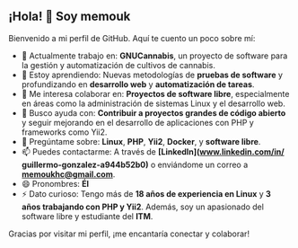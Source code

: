 ## ¡Hola! 👋 Soy memouk

Bienvenido a mi perfil de GitHub. Aquí te cuento un poco sobre mí:

- 🔭 Actualmente trabajo en: **GNUCannabis**, un proyecto de software para la gestión y automatización de cultivos de cannabis.
- 🌱 Estoy aprendiendo: Nuevas metodologías de **pruebas de software** y profundizando en **desarrollo web** y **automatización de tareas**.
- 👯 Me interesa colaborar en: **Proyectos de software libre**, especialmente en áreas como la administración de sistemas Linux y el desarrollo web.
- 🤔 Busco ayuda con: **Contribuir a proyectos grandes de código abierto** y seguir mejorando en el desarrollo de aplicaciones con PHP y frameworks como Yii2.
- 💬 Pregúntame sobre: **Linux**, **PHP**, **Yii2**, **Docker**, y **software libre**.
- 📫 Puedes contactarme: A través de **[LinkedIn](www.linkedin.com/in/
guillermo-gonzalez-a944b52b0)** o enviándome un correo a **memoukhc@gmail.com**.
- 😄 Pronombres: **Él**
- ⚡ Dato curioso: Tengo más de **18 años de experiencia en Linux** y **3 años trabajando con PHP y Yii2**. Además, soy un apasionado del software libre y estudiante del **ITM**.

Gracias por visitar mi perfil, ¡me encantaría conectar y colaborar!

